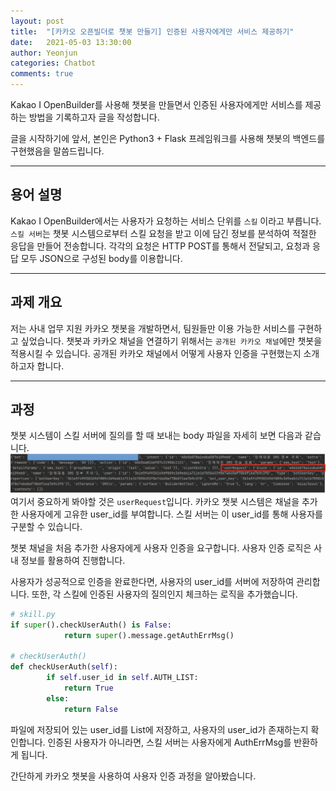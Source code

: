 ```yaml
---
layout: post
title:  "[카카오 오픈빌더로 챗봇 만들기] 인증된 사용자에게만 서비스 제공하기"
date:   2021-05-03 13:30:00
author: Yeonjun
categories: Chatbot
comments: true
---
```

Kakao I OpenBuilder를 사용해 챗봇을 만들면서 인증된 사용자에게만 서비스를 제공하는 방법을 기록하고자 글을 작성합니다.

글을 시작하기에 앞서, 본인은 Python3 + Flask 프레임워크를 사용해 챗봇의 백엔드를 구현했음을 말씀드립니다.

---
## 용어 설명
Kakao I OpenBuilder에서는 사용자가 요청하는 서비스 단위를 `스킬` 이라고 부릅니다.
`스킬 서버`는 챗봇 시스템으로부터 스킬 요청을 받고 이에 담긴 정보를 분석하여 적절한 응답을 만들어 전송합니다. 각각의 요청은 HTTP POST를 통해서 전달되고, 요청과 응답 모두 JSON으로 구성된 body를 이용합니다.

---
## 과제 개요
저는 사내 업무 지원 카카오 챗봇을 개발하면서, 팀원들만 이용 가능한 서비스를 구현하고 싶었습니다. 챗봇과 카카오 채널을 연결하기 위해서는 `공개된 카카오 채널`에만 챗봇을 적용시킬 수 있습니다. 공개된 카카오 채널에서 어떻게 사용자 인증을 구현했는지 소개하고자 합니다.

---
## 과정
챗봇 시스템이 스킬 서버에 질의를 할 때 보내는 body<json> 파일을 자세히 보면 다음과 같습니다.
![1](/assets/2021-05-03-post-image1.png)
여기서 중요하게 봐야할 것은 `userRequest`입니다.
카카오 챗봇 시스템은 채널을 추가한 사용자에게 고유한 user_id를 부여합니다. 스킬 서버는 이 user_id를 통해 사용자를 구분할 수 있습니다.

챗봇 채널을 처음 추가한 사용자에게 사용자 인증을 요구합니다. 사용자 인증 로직은 사내 정보를 활용하여 진행합니다.

사용자가 성공적으로 인증을 완료한다면, 사용자의 user_id를 서버에 저장하여 관리합니다. 또한, 각 스킬에 인증된 사용자의 질의인지 체크하는 로직을 추가했습니다.

```python
# skill.py
if super().checkUserAuth() is False:
            return super().message.getAuthErrMsg()

# checkUserAuth()
def checkUserAuth(self):
        if self.user_id in self.AUTH_LIST:
            return True
        else:
            return False
```
파일에 저장되어 있는 user_id를 List에 저장하고, 사용자의 user_id가 존재하는지 확인합니다.
인증된 사용자가 아니라면, 스킬 서버는 사용자에게 AuthErrMsg를 반환하게 됩니다.

간단하게 카카오 챗봇을 사용하여 사용자 인증 과정을 알아봤습니다.